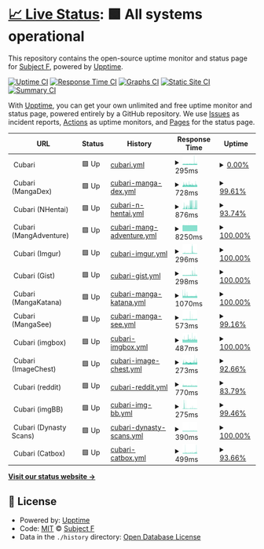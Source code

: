 # [📈 Live Status](https://status.cubari.moe): <!--live status--> **🟩 All systems operational**

This repository contains the open-source uptime monitor and status page for [Subject F](https://status.cubari.moe), powered by [Upptime](https://github.com/upptime/upptime).

[![Uptime CI](https://github.com/subject-f/cubari-status-page/workflows/Uptime%20CI/badge.svg)](https://github.com/subject-f/cubari-status-page/actions?query=workflow%3A%22Uptime+CI%22)
[![Response Time CI](https://github.com/subject-f/cubari-status-page/workflows/Response%20Time%20CI/badge.svg)](https://github.com/subject-f/cubari-status-page/actions?query=workflow%3A%22Response+Time+CI%22)
[![Graphs CI](https://github.com/subject-f/cubari-status-page/workflows/Graphs%20CI/badge.svg)](https://github.com/subject-f/cubari-status-page/actions?query=workflow%3A%22Graphs+CI%22)
[![Static Site CI](https://github.com/subject-f/cubari-status-page/workflows/Static%20Site%20CI/badge.svg)](https://github.com/subject-f/cubari-status-page/actions?query=workflow%3A%22Static+Site+CI%22)
[![Summary CI](https://github.com/subject-f/cubari-status-page/workflows/Summary%20CI/badge.svg)](https://github.com/subject-f/cubari-status-page/actions?query=workflow%3A%22Summary+CI%22)

With [Upptime](https://upptime.js.org), you can get your own unlimited and free uptime monitor and status page, powered entirely by a GitHub repository. We use [Issues](https://github.com/subject-f/cubari-status-page/issues) as incident reports, [Actions](https://github.com/subject-f/cubari-status-page/actions) as uptime monitors, and [Pages](https://status.cubari.moe) for the status page.

<!--start: status pages-->
<!-- This summary is generated by Upptime (https://github.com/upptime/upptime) -->
<!-- Do not edit this manually, your changes will be overwritten -->
<!-- prettier-ignore -->
| URL | Status | History | Response Time | Uptime |
| --- | ------ | ------- | ------------- | ------ |
| <img alt="" src="https://icons.duckduckgo.com/ip3/cubari.moe.ico" height="13"> Cubari | 🟩 Up | [cubari.yml](https://github.com/subject-f/cubari-status-page/commits/HEAD/history/cubari.yml) | <details><summary><img alt="Response time graph" src="./graphs/cubari/response-time-week.png" height="20"> 295ms</summary><br><a href="https://status.cubari.moe/history/cubari"><img alt="Response time 322" src="https://img.shields.io/endpoint?url=https%3A%2F%2Fraw.githubusercontent.com%2Fsubject-f%2Fcubari-status-page%2FHEAD%2Fapi%2Fcubari%2Fresponse-time.json"></a><br><a href="https://status.cubari.moe/history/cubari"><img alt="24-hour response time 289" src="https://img.shields.io/endpoint?url=https%3A%2F%2Fraw.githubusercontent.com%2Fsubject-f%2Fcubari-status-page%2FHEAD%2Fapi%2Fcubari%2Fresponse-time-day.json"></a><br><a href="https://status.cubari.moe/history/cubari"><img alt="7-day response time 295" src="https://img.shields.io/endpoint?url=https%3A%2F%2Fraw.githubusercontent.com%2Fsubject-f%2Fcubari-status-page%2FHEAD%2Fapi%2Fcubari%2Fresponse-time-week.json"></a><br><a href="https://status.cubari.moe/history/cubari"><img alt="30-day response time 314" src="https://img.shields.io/endpoint?url=https%3A%2F%2Fraw.githubusercontent.com%2Fsubject-f%2Fcubari-status-page%2FHEAD%2Fapi%2Fcubari%2Fresponse-time-month.json"></a><br><a href="https://status.cubari.moe/history/cubari"><img alt="1-year response time 322" src="https://img.shields.io/endpoint?url=https%3A%2F%2Fraw.githubusercontent.com%2Fsubject-f%2Fcubari-status-page%2FHEAD%2Fapi%2Fcubari%2Fresponse-time-year.json"></a></details> | <details><summary><a href="https://status.cubari.moe/history/cubari">0.00%</a></summary><a href="https://status.cubari.moe/history/cubari"><img alt="All-time uptime 79.25%" src="https://img.shields.io/endpoint?url=https%3A%2F%2Fraw.githubusercontent.com%2Fsubject-f%2Fcubari-status-page%2FHEAD%2Fapi%2Fcubari%2Fuptime.json"></a><br><a href="https://status.cubari.moe/history/cubari"><img alt="24-hour uptime 0.00%" src="https://img.shields.io/endpoint?url=https%3A%2F%2Fraw.githubusercontent.com%2Fsubject-f%2Fcubari-status-page%2FHEAD%2Fapi%2Fcubari%2Fuptime-day.json"></a><br><a href="https://status.cubari.moe/history/cubari"><img alt="7-day uptime 0.00%" src="https://img.shields.io/endpoint?url=https%3A%2F%2Fraw.githubusercontent.com%2Fsubject-f%2Fcubari-status-page%2FHEAD%2Fapi%2Fcubari%2Fuptime-week.json"></a><br><a href="https://status.cubari.moe/history/cubari"><img alt="30-day uptime 0.00%" src="https://img.shields.io/endpoint?url=https%3A%2F%2Fraw.githubusercontent.com%2Fsubject-f%2Fcubari-status-page%2FHEAD%2Fapi%2Fcubari%2Fuptime-month.json"></a><br><a href="https://status.cubari.moe/history/cubari"><img alt="1-year uptime 79.25%" src="https://img.shields.io/endpoint?url=https%3A%2F%2Fraw.githubusercontent.com%2Fsubject-f%2Fcubari-status-page%2FHEAD%2Fapi%2Fcubari%2Fuptime-year.json"></a></details>
| <img alt="" src="https://icons.duckduckgo.com/ip3/cubari.moe.ico" height="13"> Cubari (MangaDex) | 🟩 Up | [cubari-manga-dex.yml](https://github.com/subject-f/cubari-status-page/commits/HEAD/history/cubari-manga-dex.yml) | <details><summary><img alt="Response time graph" src="./graphs/cubari-manga-dex/response-time-week.png" height="20"> 728ms</summary><br><a href="https://status.cubari.moe/history/cubari-manga-dex"><img alt="Response time 819" src="https://img.shields.io/endpoint?url=https%3A%2F%2Fraw.githubusercontent.com%2Fsubject-f%2Fcubari-status-page%2FHEAD%2Fapi%2Fcubari-manga-dex%2Fresponse-time.json"></a><br><a href="https://status.cubari.moe/history/cubari-manga-dex"><img alt="24-hour response time 729" src="https://img.shields.io/endpoint?url=https%3A%2F%2Fraw.githubusercontent.com%2Fsubject-f%2Fcubari-status-page%2FHEAD%2Fapi%2Fcubari-manga-dex%2Fresponse-time-day.json"></a><br><a href="https://status.cubari.moe/history/cubari-manga-dex"><img alt="7-day response time 728" src="https://img.shields.io/endpoint?url=https%3A%2F%2Fraw.githubusercontent.com%2Fsubject-f%2Fcubari-status-page%2FHEAD%2Fapi%2Fcubari-manga-dex%2Fresponse-time-week.json"></a><br><a href="https://status.cubari.moe/history/cubari-manga-dex"><img alt="30-day response time 758" src="https://img.shields.io/endpoint?url=https%3A%2F%2Fraw.githubusercontent.com%2Fsubject-f%2Fcubari-status-page%2FHEAD%2Fapi%2Fcubari-manga-dex%2Fresponse-time-month.json"></a><br><a href="https://status.cubari.moe/history/cubari-manga-dex"><img alt="1-year response time 819" src="https://img.shields.io/endpoint?url=https%3A%2F%2Fraw.githubusercontent.com%2Fsubject-f%2Fcubari-status-page%2FHEAD%2Fapi%2Fcubari-manga-dex%2Fresponse-time-year.json"></a></details> | <details><summary><a href="https://status.cubari.moe/history/cubari-manga-dex">99.61%</a></summary><a href="https://status.cubari.moe/history/cubari-manga-dex"><img alt="All-time uptime 97.82%" src="https://img.shields.io/endpoint?url=https%3A%2F%2Fraw.githubusercontent.com%2Fsubject-f%2Fcubari-status-page%2FHEAD%2Fapi%2Fcubari-manga-dex%2Fuptime.json"></a><br><a href="https://status.cubari.moe/history/cubari-manga-dex"><img alt="24-hour uptime 100.00%" src="https://img.shields.io/endpoint?url=https%3A%2F%2Fraw.githubusercontent.com%2Fsubject-f%2Fcubari-status-page%2FHEAD%2Fapi%2Fcubari-manga-dex%2Fuptime-day.json"></a><br><a href="https://status.cubari.moe/history/cubari-manga-dex"><img alt="7-day uptime 99.61%" src="https://img.shields.io/endpoint?url=https%3A%2F%2Fraw.githubusercontent.com%2Fsubject-f%2Fcubari-status-page%2FHEAD%2Fapi%2Fcubari-manga-dex%2Fuptime-week.json"></a><br><a href="https://status.cubari.moe/history/cubari-manga-dex"><img alt="30-day uptime 99.02%" src="https://img.shields.io/endpoint?url=https%3A%2F%2Fraw.githubusercontent.com%2Fsubject-f%2Fcubari-status-page%2FHEAD%2Fapi%2Fcubari-manga-dex%2Fuptime-month.json"></a><br><a href="https://status.cubari.moe/history/cubari-manga-dex"><img alt="1-year uptime 97.82%" src="https://img.shields.io/endpoint?url=https%3A%2F%2Fraw.githubusercontent.com%2Fsubject-f%2Fcubari-status-page%2FHEAD%2Fapi%2Fcubari-manga-dex%2Fuptime-year.json"></a></details>
| <img alt="" src="https://icons.duckduckgo.com/ip3/cubari.moe.ico" height="13"> Cubari (NHentai) | 🟩 Up | [cubari-n-hentai.yml](https://github.com/subject-f/cubari-status-page/commits/HEAD/history/cubari-n-hentai.yml) | <details><summary><img alt="Response time graph" src="./graphs/cubari-n-hentai/response-time-week.png" height="20"> 876ms</summary><br><a href="https://status.cubari.moe/history/cubari-n-hentai"><img alt="Response time 1753" src="https://img.shields.io/endpoint?url=https%3A%2F%2Fraw.githubusercontent.com%2Fsubject-f%2Fcubari-status-page%2FHEAD%2Fapi%2Fcubari-n-hentai%2Fresponse-time.json"></a><br><a href="https://status.cubari.moe/history/cubari-n-hentai"><img alt="24-hour response time 1645" src="https://img.shields.io/endpoint?url=https%3A%2F%2Fraw.githubusercontent.com%2Fsubject-f%2Fcubari-status-page%2FHEAD%2Fapi%2Fcubari-n-hentai%2Fresponse-time-day.json"></a><br><a href="https://status.cubari.moe/history/cubari-n-hentai"><img alt="7-day response time 876" src="https://img.shields.io/endpoint?url=https%3A%2F%2Fraw.githubusercontent.com%2Fsubject-f%2Fcubari-status-page%2FHEAD%2Fapi%2Fcubari-n-hentai%2Fresponse-time-week.json"></a><br><a href="https://status.cubari.moe/history/cubari-n-hentai"><img alt="30-day response time 1399" src="https://img.shields.io/endpoint?url=https%3A%2F%2Fraw.githubusercontent.com%2Fsubject-f%2Fcubari-status-page%2FHEAD%2Fapi%2Fcubari-n-hentai%2Fresponse-time-month.json"></a><br><a href="https://status.cubari.moe/history/cubari-n-hentai"><img alt="1-year response time 1753" src="https://img.shields.io/endpoint?url=https%3A%2F%2Fraw.githubusercontent.com%2Fsubject-f%2Fcubari-status-page%2FHEAD%2Fapi%2Fcubari-n-hentai%2Fresponse-time-year.json"></a></details> | <details><summary><a href="https://status.cubari.moe/history/cubari-n-hentai">93.74%</a></summary><a href="https://status.cubari.moe/history/cubari-n-hentai"><img alt="All-time uptime 91.89%" src="https://img.shields.io/endpoint?url=https%3A%2F%2Fraw.githubusercontent.com%2Fsubject-f%2Fcubari-status-page%2FHEAD%2Fapi%2Fcubari-n-hentai%2Fuptime.json"></a><br><a href="https://status.cubari.moe/history/cubari-n-hentai"><img alt="24-hour uptime 94.80%" src="https://img.shields.io/endpoint?url=https%3A%2F%2Fraw.githubusercontent.com%2Fsubject-f%2Fcubari-status-page%2FHEAD%2Fapi%2Fcubari-n-hentai%2Fuptime-day.json"></a><br><a href="https://status.cubari.moe/history/cubari-n-hentai"><img alt="7-day uptime 93.74%" src="https://img.shields.io/endpoint?url=https%3A%2F%2Fraw.githubusercontent.com%2Fsubject-f%2Fcubari-status-page%2FHEAD%2Fapi%2Fcubari-n-hentai%2Fuptime-week.json"></a><br><a href="https://status.cubari.moe/history/cubari-n-hentai"><img alt="30-day uptime 84.42%" src="https://img.shields.io/endpoint?url=https%3A%2F%2Fraw.githubusercontent.com%2Fsubject-f%2Fcubari-status-page%2FHEAD%2Fapi%2Fcubari-n-hentai%2Fuptime-month.json"></a><br><a href="https://status.cubari.moe/history/cubari-n-hentai"><img alt="1-year uptime 91.89%" src="https://img.shields.io/endpoint?url=https%3A%2F%2Fraw.githubusercontent.com%2Fsubject-f%2Fcubari-status-page%2FHEAD%2Fapi%2Fcubari-n-hentai%2Fuptime-year.json"></a></details>
| <img alt="" src="https://icons.duckduckgo.com/ip3/cubari.moe.ico" height="13"> Cubari (MangAdventure) | 🟩 Up | [cubari-mang-adventure.yml](https://github.com/subject-f/cubari-status-page/commits/HEAD/history/cubari-mang-adventure.yml) | <details><summary><img alt="Response time graph" src="./graphs/cubari-mang-adventure/response-time-week.png" height="20"> 8250ms</summary><br><a href="https://status.cubari.moe/history/cubari-mang-adventure"><img alt="Response time 5990" src="https://img.shields.io/endpoint?url=https%3A%2F%2Fraw.githubusercontent.com%2Fsubject-f%2Fcubari-status-page%2FHEAD%2Fapi%2Fcubari-mang-adventure%2Fresponse-time.json"></a><br><a href="https://status.cubari.moe/history/cubari-mang-adventure"><img alt="24-hour response time 8222" src="https://img.shields.io/endpoint?url=https%3A%2F%2Fraw.githubusercontent.com%2Fsubject-f%2Fcubari-status-page%2FHEAD%2Fapi%2Fcubari-mang-adventure%2Fresponse-time-day.json"></a><br><a href="https://status.cubari.moe/history/cubari-mang-adventure"><img alt="7-day response time 8250" src="https://img.shields.io/endpoint?url=https%3A%2F%2Fraw.githubusercontent.com%2Fsubject-f%2Fcubari-status-page%2FHEAD%2Fapi%2Fcubari-mang-adventure%2Fresponse-time-week.json"></a><br><a href="https://status.cubari.moe/history/cubari-mang-adventure"><img alt="30-day response time 8266" src="https://img.shields.io/endpoint?url=https%3A%2F%2Fraw.githubusercontent.com%2Fsubject-f%2Fcubari-status-page%2FHEAD%2Fapi%2Fcubari-mang-adventure%2Fresponse-time-month.json"></a><br><a href="https://status.cubari.moe/history/cubari-mang-adventure"><img alt="1-year response time 5990" src="https://img.shields.io/endpoint?url=https%3A%2F%2Fraw.githubusercontent.com%2Fsubject-f%2Fcubari-status-page%2FHEAD%2Fapi%2Fcubari-mang-adventure%2Fresponse-time-year.json"></a></details> | <details><summary><a href="https://status.cubari.moe/history/cubari-mang-adventure">100.00%</a></summary><a href="https://status.cubari.moe/history/cubari-mang-adventure"><img alt="All-time uptime 90.60%" src="https://img.shields.io/endpoint?url=https%3A%2F%2Fraw.githubusercontent.com%2Fsubject-f%2Fcubari-status-page%2FHEAD%2Fapi%2Fcubari-mang-adventure%2Fuptime.json"></a><br><a href="https://status.cubari.moe/history/cubari-mang-adventure"><img alt="24-hour uptime 100.00%" src="https://img.shields.io/endpoint?url=https%3A%2F%2Fraw.githubusercontent.com%2Fsubject-f%2Fcubari-status-page%2FHEAD%2Fapi%2Fcubari-mang-adventure%2Fuptime-day.json"></a><br><a href="https://status.cubari.moe/history/cubari-mang-adventure"><img alt="7-day uptime 100.00%" src="https://img.shields.io/endpoint?url=https%3A%2F%2Fraw.githubusercontent.com%2Fsubject-f%2Fcubari-status-page%2FHEAD%2Fapi%2Fcubari-mang-adventure%2Fuptime-week.json"></a><br><a href="https://status.cubari.moe/history/cubari-mang-adventure"><img alt="30-day uptime 98.90%" src="https://img.shields.io/endpoint?url=https%3A%2F%2Fraw.githubusercontent.com%2Fsubject-f%2Fcubari-status-page%2FHEAD%2Fapi%2Fcubari-mang-adventure%2Fuptime-month.json"></a><br><a href="https://status.cubari.moe/history/cubari-mang-adventure"><img alt="1-year uptime 90.60%" src="https://img.shields.io/endpoint?url=https%3A%2F%2Fraw.githubusercontent.com%2Fsubject-f%2Fcubari-status-page%2FHEAD%2Fapi%2Fcubari-mang-adventure%2Fuptime-year.json"></a></details>
| <img alt="" src="https://icons.duckduckgo.com/ip3/cubari.moe.ico" height="13"> Cubari (Imgur) | 🟩 Up | [cubari-imgur.yml](https://github.com/subject-f/cubari-status-page/commits/HEAD/history/cubari-imgur.yml) | <details><summary><img alt="Response time graph" src="./graphs/cubari-imgur/response-time-week.png" height="20"> 296ms</summary><br><a href="https://status.cubari.moe/history/cubari-imgur"><img alt="Response time 373" src="https://img.shields.io/endpoint?url=https%3A%2F%2Fraw.githubusercontent.com%2Fsubject-f%2Fcubari-status-page%2FHEAD%2Fapi%2Fcubari-imgur%2Fresponse-time.json"></a><br><a href="https://status.cubari.moe/history/cubari-imgur"><img alt="24-hour response time 234" src="https://img.shields.io/endpoint?url=https%3A%2F%2Fraw.githubusercontent.com%2Fsubject-f%2Fcubari-status-page%2FHEAD%2Fapi%2Fcubari-imgur%2Fresponse-time-day.json"></a><br><a href="https://status.cubari.moe/history/cubari-imgur"><img alt="7-day response time 296" src="https://img.shields.io/endpoint?url=https%3A%2F%2Fraw.githubusercontent.com%2Fsubject-f%2Fcubari-status-page%2FHEAD%2Fapi%2Fcubari-imgur%2Fresponse-time-week.json"></a><br><a href="https://status.cubari.moe/history/cubari-imgur"><img alt="30-day response time 346" src="https://img.shields.io/endpoint?url=https%3A%2F%2Fraw.githubusercontent.com%2Fsubject-f%2Fcubari-status-page%2FHEAD%2Fapi%2Fcubari-imgur%2Fresponse-time-month.json"></a><br><a href="https://status.cubari.moe/history/cubari-imgur"><img alt="1-year response time 373" src="https://img.shields.io/endpoint?url=https%3A%2F%2Fraw.githubusercontent.com%2Fsubject-f%2Fcubari-status-page%2FHEAD%2Fapi%2Fcubari-imgur%2Fresponse-time-year.json"></a></details> | <details><summary><a href="https://status.cubari.moe/history/cubari-imgur">100.00%</a></summary><a href="https://status.cubari.moe/history/cubari-imgur"><img alt="All-time uptime 99.08%" src="https://img.shields.io/endpoint?url=https%3A%2F%2Fraw.githubusercontent.com%2Fsubject-f%2Fcubari-status-page%2FHEAD%2Fapi%2Fcubari-imgur%2Fuptime.json"></a><br><a href="https://status.cubari.moe/history/cubari-imgur"><img alt="24-hour uptime 100.00%" src="https://img.shields.io/endpoint?url=https%3A%2F%2Fraw.githubusercontent.com%2Fsubject-f%2Fcubari-status-page%2FHEAD%2Fapi%2Fcubari-imgur%2Fuptime-day.json"></a><br><a href="https://status.cubari.moe/history/cubari-imgur"><img alt="7-day uptime 100.00%" src="https://img.shields.io/endpoint?url=https%3A%2F%2Fraw.githubusercontent.com%2Fsubject-f%2Fcubari-status-page%2FHEAD%2Fapi%2Fcubari-imgur%2Fuptime-week.json"></a><br><a href="https://status.cubari.moe/history/cubari-imgur"><img alt="30-day uptime 97.76%" src="https://img.shields.io/endpoint?url=https%3A%2F%2Fraw.githubusercontent.com%2Fsubject-f%2Fcubari-status-page%2FHEAD%2Fapi%2Fcubari-imgur%2Fuptime-month.json"></a><br><a href="https://status.cubari.moe/history/cubari-imgur"><img alt="1-year uptime 99.08%" src="https://img.shields.io/endpoint?url=https%3A%2F%2Fraw.githubusercontent.com%2Fsubject-f%2Fcubari-status-page%2FHEAD%2Fapi%2Fcubari-imgur%2Fuptime-year.json"></a></details>
| <img alt="" src="https://icons.duckduckgo.com/ip3/cubari.moe.ico" height="13"> Cubari (Gist) | 🟩 Up | [cubari-gist.yml](https://github.com/subject-f/cubari-status-page/commits/HEAD/history/cubari-gist.yml) | <details><summary><img alt="Response time graph" src="./graphs/cubari-gist/response-time-week.png" height="20"> 298ms</summary><br><a href="https://status.cubari.moe/history/cubari-gist"><img alt="Response time 351" src="https://img.shields.io/endpoint?url=https%3A%2F%2Fraw.githubusercontent.com%2Fsubject-f%2Fcubari-status-page%2FHEAD%2Fapi%2Fcubari-gist%2Fresponse-time.json"></a><br><a href="https://status.cubari.moe/history/cubari-gist"><img alt="24-hour response time 272" src="https://img.shields.io/endpoint?url=https%3A%2F%2Fraw.githubusercontent.com%2Fsubject-f%2Fcubari-status-page%2FHEAD%2Fapi%2Fcubari-gist%2Fresponse-time-day.json"></a><br><a href="https://status.cubari.moe/history/cubari-gist"><img alt="7-day response time 298" src="https://img.shields.io/endpoint?url=https%3A%2F%2Fraw.githubusercontent.com%2Fsubject-f%2Fcubari-status-page%2FHEAD%2Fapi%2Fcubari-gist%2Fresponse-time-week.json"></a><br><a href="https://status.cubari.moe/history/cubari-gist"><img alt="30-day response time 327" src="https://img.shields.io/endpoint?url=https%3A%2F%2Fraw.githubusercontent.com%2Fsubject-f%2Fcubari-status-page%2FHEAD%2Fapi%2Fcubari-gist%2Fresponse-time-month.json"></a><br><a href="https://status.cubari.moe/history/cubari-gist"><img alt="1-year response time 351" src="https://img.shields.io/endpoint?url=https%3A%2F%2Fraw.githubusercontent.com%2Fsubject-f%2Fcubari-status-page%2FHEAD%2Fapi%2Fcubari-gist%2Fresponse-time-year.json"></a></details> | <details><summary><a href="https://status.cubari.moe/history/cubari-gist">100.00%</a></summary><a href="https://status.cubari.moe/history/cubari-gist"><img alt="All-time uptime 94.58%" src="https://img.shields.io/endpoint?url=https%3A%2F%2Fraw.githubusercontent.com%2Fsubject-f%2Fcubari-status-page%2FHEAD%2Fapi%2Fcubari-gist%2Fuptime.json"></a><br><a href="https://status.cubari.moe/history/cubari-gist"><img alt="24-hour uptime 100.00%" src="https://img.shields.io/endpoint?url=https%3A%2F%2Fraw.githubusercontent.com%2Fsubject-f%2Fcubari-status-page%2FHEAD%2Fapi%2Fcubari-gist%2Fuptime-day.json"></a><br><a href="https://status.cubari.moe/history/cubari-gist"><img alt="7-day uptime 100.00%" src="https://img.shields.io/endpoint?url=https%3A%2F%2Fraw.githubusercontent.com%2Fsubject-f%2Fcubari-status-page%2FHEAD%2Fapi%2Fcubari-gist%2Fuptime-week.json"></a><br><a href="https://status.cubari.moe/history/cubari-gist"><img alt="30-day uptime 100.00%" src="https://img.shields.io/endpoint?url=https%3A%2F%2Fraw.githubusercontent.com%2Fsubject-f%2Fcubari-status-page%2FHEAD%2Fapi%2Fcubari-gist%2Fuptime-month.json"></a><br><a href="https://status.cubari.moe/history/cubari-gist"><img alt="1-year uptime 94.58%" src="https://img.shields.io/endpoint?url=https%3A%2F%2Fraw.githubusercontent.com%2Fsubject-f%2Fcubari-status-page%2FHEAD%2Fapi%2Fcubari-gist%2Fuptime-year.json"></a></details>
| <img alt="" src="https://icons.duckduckgo.com/ip3/cubari.moe.ico" height="13"> Cubari (MangaKatana) | 🟩 Up | [cubari-manga-katana.yml](https://github.com/subject-f/cubari-status-page/commits/HEAD/history/cubari-manga-katana.yml) | <details><summary><img alt="Response time graph" src="./graphs/cubari-manga-katana/response-time-week.png" height="20"> 1070ms</summary><br><a href="https://status.cubari.moe/history/cubari-manga-katana"><img alt="Response time 1143" src="https://img.shields.io/endpoint?url=https%3A%2F%2Fraw.githubusercontent.com%2Fsubject-f%2Fcubari-status-page%2FHEAD%2Fapi%2Fcubari-manga-katana%2Fresponse-time.json"></a><br><a href="https://status.cubari.moe/history/cubari-manga-katana"><img alt="24-hour response time 1052" src="https://img.shields.io/endpoint?url=https%3A%2F%2Fraw.githubusercontent.com%2Fsubject-f%2Fcubari-status-page%2FHEAD%2Fapi%2Fcubari-manga-katana%2Fresponse-time-day.json"></a><br><a href="https://status.cubari.moe/history/cubari-manga-katana"><img alt="7-day response time 1070" src="https://img.shields.io/endpoint?url=https%3A%2F%2Fraw.githubusercontent.com%2Fsubject-f%2Fcubari-status-page%2FHEAD%2Fapi%2Fcubari-manga-katana%2Fresponse-time-week.json"></a><br><a href="https://status.cubari.moe/history/cubari-manga-katana"><img alt="30-day response time 1242" src="https://img.shields.io/endpoint?url=https%3A%2F%2Fraw.githubusercontent.com%2Fsubject-f%2Fcubari-status-page%2FHEAD%2Fapi%2Fcubari-manga-katana%2Fresponse-time-month.json"></a><br><a href="https://status.cubari.moe/history/cubari-manga-katana"><img alt="1-year response time 1143" src="https://img.shields.io/endpoint?url=https%3A%2F%2Fraw.githubusercontent.com%2Fsubject-f%2Fcubari-status-page%2FHEAD%2Fapi%2Fcubari-manga-katana%2Fresponse-time-year.json"></a></details> | <details><summary><a href="https://status.cubari.moe/history/cubari-manga-katana">100.00%</a></summary><a href="https://status.cubari.moe/history/cubari-manga-katana"><img alt="All-time uptime 98.06%" src="https://img.shields.io/endpoint?url=https%3A%2F%2Fraw.githubusercontent.com%2Fsubject-f%2Fcubari-status-page%2FHEAD%2Fapi%2Fcubari-manga-katana%2Fuptime.json"></a><br><a href="https://status.cubari.moe/history/cubari-manga-katana"><img alt="24-hour uptime 100.00%" src="https://img.shields.io/endpoint?url=https%3A%2F%2Fraw.githubusercontent.com%2Fsubject-f%2Fcubari-status-page%2FHEAD%2Fapi%2Fcubari-manga-katana%2Fuptime-day.json"></a><br><a href="https://status.cubari.moe/history/cubari-manga-katana"><img alt="7-day uptime 100.00%" src="https://img.shields.io/endpoint?url=https%3A%2F%2Fraw.githubusercontent.com%2Fsubject-f%2Fcubari-status-page%2FHEAD%2Fapi%2Fcubari-manga-katana%2Fuptime-week.json"></a><br><a href="https://status.cubari.moe/history/cubari-manga-katana"><img alt="30-day uptime 99.68%" src="https://img.shields.io/endpoint?url=https%3A%2F%2Fraw.githubusercontent.com%2Fsubject-f%2Fcubari-status-page%2FHEAD%2Fapi%2Fcubari-manga-katana%2Fuptime-month.json"></a><br><a href="https://status.cubari.moe/history/cubari-manga-katana"><img alt="1-year uptime 98.06%" src="https://img.shields.io/endpoint?url=https%3A%2F%2Fraw.githubusercontent.com%2Fsubject-f%2Fcubari-status-page%2FHEAD%2Fapi%2Fcubari-manga-katana%2Fuptime-year.json"></a></details>
| <img alt="" src="https://icons.duckduckgo.com/ip3/cubari.moe.ico" height="13"> Cubari (MangaSee) | 🟩 Up | [cubari-manga-see.yml](https://github.com/subject-f/cubari-status-page/commits/HEAD/history/cubari-manga-see.yml) | <details><summary><img alt="Response time graph" src="./graphs/cubari-manga-see/response-time-week.png" height="20"> 573ms</summary><br><a href="https://status.cubari.moe/history/cubari-manga-see"><img alt="Response time 587" src="https://img.shields.io/endpoint?url=https%3A%2F%2Fraw.githubusercontent.com%2Fsubject-f%2Fcubari-status-page%2FHEAD%2Fapi%2Fcubari-manga-see%2Fresponse-time.json"></a><br><a href="https://status.cubari.moe/history/cubari-manga-see"><img alt="24-hour response time 594" src="https://img.shields.io/endpoint?url=https%3A%2F%2Fraw.githubusercontent.com%2Fsubject-f%2Fcubari-status-page%2FHEAD%2Fapi%2Fcubari-manga-see%2Fresponse-time-day.json"></a><br><a href="https://status.cubari.moe/history/cubari-manga-see"><img alt="7-day response time 573" src="https://img.shields.io/endpoint?url=https%3A%2F%2Fraw.githubusercontent.com%2Fsubject-f%2Fcubari-status-page%2FHEAD%2Fapi%2Fcubari-manga-see%2Fresponse-time-week.json"></a><br><a href="https://status.cubari.moe/history/cubari-manga-see"><img alt="30-day response time 565" src="https://img.shields.io/endpoint?url=https%3A%2F%2Fraw.githubusercontent.com%2Fsubject-f%2Fcubari-status-page%2FHEAD%2Fapi%2Fcubari-manga-see%2Fresponse-time-month.json"></a><br><a href="https://status.cubari.moe/history/cubari-manga-see"><img alt="1-year response time 587" src="https://img.shields.io/endpoint?url=https%3A%2F%2Fraw.githubusercontent.com%2Fsubject-f%2Fcubari-status-page%2FHEAD%2Fapi%2Fcubari-manga-see%2Fresponse-time-year.json"></a></details> | <details><summary><a href="https://status.cubari.moe/history/cubari-manga-see">99.16%</a></summary><a href="https://status.cubari.moe/history/cubari-manga-see"><img alt="All-time uptime 98.21%" src="https://img.shields.io/endpoint?url=https%3A%2F%2Fraw.githubusercontent.com%2Fsubject-f%2Fcubari-status-page%2FHEAD%2Fapi%2Fcubari-manga-see%2Fuptime.json"></a><br><a href="https://status.cubari.moe/history/cubari-manga-see"><img alt="24-hour uptime 100.00%" src="https://img.shields.io/endpoint?url=https%3A%2F%2Fraw.githubusercontent.com%2Fsubject-f%2Fcubari-status-page%2FHEAD%2Fapi%2Fcubari-manga-see%2Fuptime-day.json"></a><br><a href="https://status.cubari.moe/history/cubari-manga-see"><img alt="7-day uptime 99.16%" src="https://img.shields.io/endpoint?url=https%3A%2F%2Fraw.githubusercontent.com%2Fsubject-f%2Fcubari-status-page%2FHEAD%2Fapi%2Fcubari-manga-see%2Fuptime-week.json"></a><br><a href="https://status.cubari.moe/history/cubari-manga-see"><img alt="30-day uptime 99.81%" src="https://img.shields.io/endpoint?url=https%3A%2F%2Fraw.githubusercontent.com%2Fsubject-f%2Fcubari-status-page%2FHEAD%2Fapi%2Fcubari-manga-see%2Fuptime-month.json"></a><br><a href="https://status.cubari.moe/history/cubari-manga-see"><img alt="1-year uptime 98.21%" src="https://img.shields.io/endpoint?url=https%3A%2F%2Fraw.githubusercontent.com%2Fsubject-f%2Fcubari-status-page%2FHEAD%2Fapi%2Fcubari-manga-see%2Fuptime-year.json"></a></details>
| <img alt="" src="https://icons.duckduckgo.com/ip3/cubari.moe.ico" height="13"> Cubari (imgbox) | 🟩 Up | [cubari-imgbox.yml](https://github.com/subject-f/cubari-status-page/commits/HEAD/history/cubari-imgbox.yml) | <details><summary><img alt="Response time graph" src="./graphs/cubari-imgbox/response-time-week.png" height="20"> 487ms</summary><br><a href="https://status.cubari.moe/history/cubari-imgbox"><img alt="Response time 787" src="https://img.shields.io/endpoint?url=https%3A%2F%2Fraw.githubusercontent.com%2Fsubject-f%2Fcubari-status-page%2FHEAD%2Fapi%2Fcubari-imgbox%2Fresponse-time.json"></a><br><a href="https://status.cubari.moe/history/cubari-imgbox"><img alt="24-hour response time 473" src="https://img.shields.io/endpoint?url=https%3A%2F%2Fraw.githubusercontent.com%2Fsubject-f%2Fcubari-status-page%2FHEAD%2Fapi%2Fcubari-imgbox%2Fresponse-time-day.json"></a><br><a href="https://status.cubari.moe/history/cubari-imgbox"><img alt="7-day response time 487" src="https://img.shields.io/endpoint?url=https%3A%2F%2Fraw.githubusercontent.com%2Fsubject-f%2Fcubari-status-page%2FHEAD%2Fapi%2Fcubari-imgbox%2Fresponse-time-week.json"></a><br><a href="https://status.cubari.moe/history/cubari-imgbox"><img alt="30-day response time 824" src="https://img.shields.io/endpoint?url=https%3A%2F%2Fraw.githubusercontent.com%2Fsubject-f%2Fcubari-status-page%2FHEAD%2Fapi%2Fcubari-imgbox%2Fresponse-time-month.json"></a><br><a href="https://status.cubari.moe/history/cubari-imgbox"><img alt="1-year response time 787" src="https://img.shields.io/endpoint?url=https%3A%2F%2Fraw.githubusercontent.com%2Fsubject-f%2Fcubari-status-page%2FHEAD%2Fapi%2Fcubari-imgbox%2Fresponse-time-year.json"></a></details> | <details><summary><a href="https://status.cubari.moe/history/cubari-imgbox">100.00%</a></summary><a href="https://status.cubari.moe/history/cubari-imgbox"><img alt="All-time uptime 98.84%" src="https://img.shields.io/endpoint?url=https%3A%2F%2Fraw.githubusercontent.com%2Fsubject-f%2Fcubari-status-page%2FHEAD%2Fapi%2Fcubari-imgbox%2Fuptime.json"></a><br><a href="https://status.cubari.moe/history/cubari-imgbox"><img alt="24-hour uptime 100.00%" src="https://img.shields.io/endpoint?url=https%3A%2F%2Fraw.githubusercontent.com%2Fsubject-f%2Fcubari-status-page%2FHEAD%2Fapi%2Fcubari-imgbox%2Fuptime-day.json"></a><br><a href="https://status.cubari.moe/history/cubari-imgbox"><img alt="7-day uptime 100.00%" src="https://img.shields.io/endpoint?url=https%3A%2F%2Fraw.githubusercontent.com%2Fsubject-f%2Fcubari-status-page%2FHEAD%2Fapi%2Fcubari-imgbox%2Fuptime-week.json"></a><br><a href="https://status.cubari.moe/history/cubari-imgbox"><img alt="30-day uptime 98.51%" src="https://img.shields.io/endpoint?url=https%3A%2F%2Fraw.githubusercontent.com%2Fsubject-f%2Fcubari-status-page%2FHEAD%2Fapi%2Fcubari-imgbox%2Fuptime-month.json"></a><br><a href="https://status.cubari.moe/history/cubari-imgbox"><img alt="1-year uptime 98.84%" src="https://img.shields.io/endpoint?url=https%3A%2F%2Fraw.githubusercontent.com%2Fsubject-f%2Fcubari-status-page%2FHEAD%2Fapi%2Fcubari-imgbox%2Fuptime-year.json"></a></details>
| <img alt="" src="https://icons.duckduckgo.com/ip3/cubari.moe.ico" height="13"> Cubari (ImageChest) | 🟩 Up | [cubari-image-chest.yml](https://github.com/subject-f/cubari-status-page/commits/HEAD/history/cubari-image-chest.yml) | <details><summary><img alt="Response time graph" src="./graphs/cubari-image-chest/response-time-week.png" height="20"> 273ms</summary><br><a href="https://status.cubari.moe/history/cubari-image-chest"><img alt="Response time 362" src="https://img.shields.io/endpoint?url=https%3A%2F%2Fraw.githubusercontent.com%2Fsubject-f%2Fcubari-status-page%2FHEAD%2Fapi%2Fcubari-image-chest%2Fresponse-time.json"></a><br><a href="https://status.cubari.moe/history/cubari-image-chest"><img alt="24-hour response time 300" src="https://img.shields.io/endpoint?url=https%3A%2F%2Fraw.githubusercontent.com%2Fsubject-f%2Fcubari-status-page%2FHEAD%2Fapi%2Fcubari-image-chest%2Fresponse-time-day.json"></a><br><a href="https://status.cubari.moe/history/cubari-image-chest"><img alt="7-day response time 273" src="https://img.shields.io/endpoint?url=https%3A%2F%2Fraw.githubusercontent.com%2Fsubject-f%2Fcubari-status-page%2FHEAD%2Fapi%2Fcubari-image-chest%2Fresponse-time-week.json"></a><br><a href="https://status.cubari.moe/history/cubari-image-chest"><img alt="30-day response time 324" src="https://img.shields.io/endpoint?url=https%3A%2F%2Fraw.githubusercontent.com%2Fsubject-f%2Fcubari-status-page%2FHEAD%2Fapi%2Fcubari-image-chest%2Fresponse-time-month.json"></a><br><a href="https://status.cubari.moe/history/cubari-image-chest"><img alt="1-year response time 362" src="https://img.shields.io/endpoint?url=https%3A%2F%2Fraw.githubusercontent.com%2Fsubject-f%2Fcubari-status-page%2FHEAD%2Fapi%2Fcubari-image-chest%2Fresponse-time-year.json"></a></details> | <details><summary><a href="https://status.cubari.moe/history/cubari-image-chest">92.66%</a></summary><a href="https://status.cubari.moe/history/cubari-image-chest"><img alt="All-time uptime 91.66%" src="https://img.shields.io/endpoint?url=https%3A%2F%2Fraw.githubusercontent.com%2Fsubject-f%2Fcubari-status-page%2FHEAD%2Fapi%2Fcubari-image-chest%2Fuptime.json"></a><br><a href="https://status.cubari.moe/history/cubari-image-chest"><img alt="24-hour uptime 95.02%" src="https://img.shields.io/endpoint?url=https%3A%2F%2Fraw.githubusercontent.com%2Fsubject-f%2Fcubari-status-page%2FHEAD%2Fapi%2Fcubari-image-chest%2Fuptime-day.json"></a><br><a href="https://status.cubari.moe/history/cubari-image-chest"><img alt="7-day uptime 92.66%" src="https://img.shields.io/endpoint?url=https%3A%2F%2Fraw.githubusercontent.com%2Fsubject-f%2Fcubari-status-page%2FHEAD%2Fapi%2Fcubari-image-chest%2Fuptime-week.json"></a><br><a href="https://status.cubari.moe/history/cubari-image-chest"><img alt="30-day uptime 98.31%" src="https://img.shields.io/endpoint?url=https%3A%2F%2Fraw.githubusercontent.com%2Fsubject-f%2Fcubari-status-page%2FHEAD%2Fapi%2Fcubari-image-chest%2Fuptime-month.json"></a><br><a href="https://status.cubari.moe/history/cubari-image-chest"><img alt="1-year uptime 91.66%" src="https://img.shields.io/endpoint?url=https%3A%2F%2Fraw.githubusercontent.com%2Fsubject-f%2Fcubari-status-page%2FHEAD%2Fapi%2Fcubari-image-chest%2Fuptime-year.json"></a></details>
| <img alt="" src="https://icons.duckduckgo.com/ip3/cubari.moe.ico" height="13"> Cubari (reddit) | 🟩 Up | [cubari-reddit.yml](https://github.com/subject-f/cubari-status-page/commits/HEAD/history/cubari-reddit.yml) | <details><summary><img alt="Response time graph" src="./graphs/cubari-reddit/response-time-week.png" height="20"> 770ms</summary><br><a href="https://status.cubari.moe/history/cubari-reddit"><img alt="Response time 411" src="https://img.shields.io/endpoint?url=https%3A%2F%2Fraw.githubusercontent.com%2Fsubject-f%2Fcubari-status-page%2FHEAD%2Fapi%2Fcubari-reddit%2Fresponse-time.json"></a><br><a href="https://status.cubari.moe/history/cubari-reddit"><img alt="24-hour response time 733" src="https://img.shields.io/endpoint?url=https%3A%2F%2Fraw.githubusercontent.com%2Fsubject-f%2Fcubari-status-page%2FHEAD%2Fapi%2Fcubari-reddit%2Fresponse-time-day.json"></a><br><a href="https://status.cubari.moe/history/cubari-reddit"><img alt="7-day response time 770" src="https://img.shields.io/endpoint?url=https%3A%2F%2Fraw.githubusercontent.com%2Fsubject-f%2Fcubari-status-page%2FHEAD%2Fapi%2Fcubari-reddit%2Fresponse-time-week.json"></a><br><a href="https://status.cubari.moe/history/cubari-reddit"><img alt="30-day response time 802" src="https://img.shields.io/endpoint?url=https%3A%2F%2Fraw.githubusercontent.com%2Fsubject-f%2Fcubari-status-page%2FHEAD%2Fapi%2Fcubari-reddit%2Fresponse-time-month.json"></a><br><a href="https://status.cubari.moe/history/cubari-reddit"><img alt="1-year response time 411" src="https://img.shields.io/endpoint?url=https%3A%2F%2Fraw.githubusercontent.com%2Fsubject-f%2Fcubari-status-page%2FHEAD%2Fapi%2Fcubari-reddit%2Fresponse-time-year.json"></a></details> | <details><summary><a href="https://status.cubari.moe/history/cubari-reddit">83.79%</a></summary><a href="https://status.cubari.moe/history/cubari-reddit"><img alt="All-time uptime 90.51%" src="https://img.shields.io/endpoint?url=https%3A%2F%2Fraw.githubusercontent.com%2Fsubject-f%2Fcubari-status-page%2FHEAD%2Fapi%2Fcubari-reddit%2Fuptime.json"></a><br><a href="https://status.cubari.moe/history/cubari-reddit"><img alt="24-hour uptime 100.00%" src="https://img.shields.io/endpoint?url=https%3A%2F%2Fraw.githubusercontent.com%2Fsubject-f%2Fcubari-status-page%2FHEAD%2Fapi%2Fcubari-reddit%2Fuptime-day.json"></a><br><a href="https://status.cubari.moe/history/cubari-reddit"><img alt="7-day uptime 83.79%" src="https://img.shields.io/endpoint?url=https%3A%2F%2Fraw.githubusercontent.com%2Fsubject-f%2Fcubari-status-page%2FHEAD%2Fapi%2Fcubari-reddit%2Fuptime-week.json"></a><br><a href="https://status.cubari.moe/history/cubari-reddit"><img alt="30-day uptime 92.58%" src="https://img.shields.io/endpoint?url=https%3A%2F%2Fraw.githubusercontent.com%2Fsubject-f%2Fcubari-status-page%2FHEAD%2Fapi%2Fcubari-reddit%2Fuptime-month.json"></a><br><a href="https://status.cubari.moe/history/cubari-reddit"><img alt="1-year uptime 90.51%" src="https://img.shields.io/endpoint?url=https%3A%2F%2Fraw.githubusercontent.com%2Fsubject-f%2Fcubari-status-page%2FHEAD%2Fapi%2Fcubari-reddit%2Fuptime-year.json"></a></details>
| <img alt="" src="https://icons.duckduckgo.com/ip3/cubari.moe.ico" height="13"> Cubari (imgBB) | 🟩 Up | [cubari-img-bb.yml](https://github.com/subject-f/cubari-status-page/commits/HEAD/history/cubari-img-bb.yml) | <details><summary><img alt="Response time graph" src="./graphs/cubari-img-bb/response-time-week.png" height="20"> 275ms</summary><br><a href="https://status.cubari.moe/history/cubari-img-bb"><img alt="Response time 347" src="https://img.shields.io/endpoint?url=https%3A%2F%2Fraw.githubusercontent.com%2Fsubject-f%2Fcubari-status-page%2FHEAD%2Fapi%2Fcubari-img-bb%2Fresponse-time.json"></a><br><a href="https://status.cubari.moe/history/cubari-img-bb"><img alt="24-hour response time 146" src="https://img.shields.io/endpoint?url=https%3A%2F%2Fraw.githubusercontent.com%2Fsubject-f%2Fcubari-status-page%2FHEAD%2Fapi%2Fcubari-img-bb%2Fresponse-time-day.json"></a><br><a href="https://status.cubari.moe/history/cubari-img-bb"><img alt="7-day response time 275" src="https://img.shields.io/endpoint?url=https%3A%2F%2Fraw.githubusercontent.com%2Fsubject-f%2Fcubari-status-page%2FHEAD%2Fapi%2Fcubari-img-bb%2Fresponse-time-week.json"></a><br><a href="https://status.cubari.moe/history/cubari-img-bb"><img alt="30-day response time 254" src="https://img.shields.io/endpoint?url=https%3A%2F%2Fraw.githubusercontent.com%2Fsubject-f%2Fcubari-status-page%2FHEAD%2Fapi%2Fcubari-img-bb%2Fresponse-time-month.json"></a><br><a href="https://status.cubari.moe/history/cubari-img-bb"><img alt="1-year response time 347" src="https://img.shields.io/endpoint?url=https%3A%2F%2Fraw.githubusercontent.com%2Fsubject-f%2Fcubari-status-page%2FHEAD%2Fapi%2Fcubari-img-bb%2Fresponse-time-year.json"></a></details> | <details><summary><a href="https://status.cubari.moe/history/cubari-img-bb">99.46%</a></summary><a href="https://status.cubari.moe/history/cubari-img-bb"><img alt="All-time uptime 77.56%" src="https://img.shields.io/endpoint?url=https%3A%2F%2Fraw.githubusercontent.com%2Fsubject-f%2Fcubari-status-page%2FHEAD%2Fapi%2Fcubari-img-bb%2Fuptime.json"></a><br><a href="https://status.cubari.moe/history/cubari-img-bb"><img alt="24-hour uptime 100.00%" src="https://img.shields.io/endpoint?url=https%3A%2F%2Fraw.githubusercontent.com%2Fsubject-f%2Fcubari-status-page%2FHEAD%2Fapi%2Fcubari-img-bb%2Fuptime-day.json"></a><br><a href="https://status.cubari.moe/history/cubari-img-bb"><img alt="7-day uptime 99.46%" src="https://img.shields.io/endpoint?url=https%3A%2F%2Fraw.githubusercontent.com%2Fsubject-f%2Fcubari-status-page%2FHEAD%2Fapi%2Fcubari-img-bb%2Fuptime-week.json"></a><br><a href="https://status.cubari.moe/history/cubari-img-bb"><img alt="30-day uptime 99.40%" src="https://img.shields.io/endpoint?url=https%3A%2F%2Fraw.githubusercontent.com%2Fsubject-f%2Fcubari-status-page%2FHEAD%2Fapi%2Fcubari-img-bb%2Fuptime-month.json"></a><br><a href="https://status.cubari.moe/history/cubari-img-bb"><img alt="1-year uptime 77.56%" src="https://img.shields.io/endpoint?url=https%3A%2F%2Fraw.githubusercontent.com%2Fsubject-f%2Fcubari-status-page%2FHEAD%2Fapi%2Fcubari-img-bb%2Fuptime-year.json"></a></details>
| <img alt="" src="https://icons.duckduckgo.com/ip3/cubari.moe.ico" height="13"> Cubari (Dynasty Scans) | 🟩 Up | [cubari-dynasty-scans.yml](https://github.com/subject-f/cubari-status-page/commits/HEAD/history/cubari-dynasty-scans.yml) | <details><summary><img alt="Response time graph" src="./graphs/cubari-dynasty-scans/response-time-week.png" height="20"> 390ms</summary><br><a href="https://status.cubari.moe/history/cubari-dynasty-scans"><img alt="Response time 1429" src="https://img.shields.io/endpoint?url=https%3A%2F%2Fraw.githubusercontent.com%2Fsubject-f%2Fcubari-status-page%2FHEAD%2Fapi%2Fcubari-dynasty-scans%2Fresponse-time.json"></a><br><a href="https://status.cubari.moe/history/cubari-dynasty-scans"><img alt="24-hour response time 358" src="https://img.shields.io/endpoint?url=https%3A%2F%2Fraw.githubusercontent.com%2Fsubject-f%2Fcubari-status-page%2FHEAD%2Fapi%2Fcubari-dynasty-scans%2Fresponse-time-day.json"></a><br><a href="https://status.cubari.moe/history/cubari-dynasty-scans"><img alt="7-day response time 390" src="https://img.shields.io/endpoint?url=https%3A%2F%2Fraw.githubusercontent.com%2Fsubject-f%2Fcubari-status-page%2FHEAD%2Fapi%2Fcubari-dynasty-scans%2Fresponse-time-week.json"></a><br><a href="https://status.cubari.moe/history/cubari-dynasty-scans"><img alt="30-day response time 400" src="https://img.shields.io/endpoint?url=https%3A%2F%2Fraw.githubusercontent.com%2Fsubject-f%2Fcubari-status-page%2FHEAD%2Fapi%2Fcubari-dynasty-scans%2Fresponse-time-month.json"></a><br><a href="https://status.cubari.moe/history/cubari-dynasty-scans"><img alt="1-year response time 1429" src="https://img.shields.io/endpoint?url=https%3A%2F%2Fraw.githubusercontent.com%2Fsubject-f%2Fcubari-status-page%2FHEAD%2Fapi%2Fcubari-dynasty-scans%2Fresponse-time-year.json"></a></details> | <details><summary><a href="https://status.cubari.moe/history/cubari-dynasty-scans">100.00%</a></summary><a href="https://status.cubari.moe/history/cubari-dynasty-scans"><img alt="All-time uptime 98.23%" src="https://img.shields.io/endpoint?url=https%3A%2F%2Fraw.githubusercontent.com%2Fsubject-f%2Fcubari-status-page%2FHEAD%2Fapi%2Fcubari-dynasty-scans%2Fuptime.json"></a><br><a href="https://status.cubari.moe/history/cubari-dynasty-scans"><img alt="24-hour uptime 100.00%" src="https://img.shields.io/endpoint?url=https%3A%2F%2Fraw.githubusercontent.com%2Fsubject-f%2Fcubari-status-page%2FHEAD%2Fapi%2Fcubari-dynasty-scans%2Fuptime-day.json"></a><br><a href="https://status.cubari.moe/history/cubari-dynasty-scans"><img alt="7-day uptime 100.00%" src="https://img.shields.io/endpoint?url=https%3A%2F%2Fraw.githubusercontent.com%2Fsubject-f%2Fcubari-status-page%2FHEAD%2Fapi%2Fcubari-dynasty-scans%2Fuptime-week.json"></a><br><a href="https://status.cubari.moe/history/cubari-dynasty-scans"><img alt="30-day uptime 98.68%" src="https://img.shields.io/endpoint?url=https%3A%2F%2Fraw.githubusercontent.com%2Fsubject-f%2Fcubari-status-page%2FHEAD%2Fapi%2Fcubari-dynasty-scans%2Fuptime-month.json"></a><br><a href="https://status.cubari.moe/history/cubari-dynasty-scans"><img alt="1-year uptime 98.23%" src="https://img.shields.io/endpoint?url=https%3A%2F%2Fraw.githubusercontent.com%2Fsubject-f%2Fcubari-status-page%2FHEAD%2Fapi%2Fcubari-dynasty-scans%2Fuptime-year.json"></a></details>
| <img alt="" src="https://icons.duckduckgo.com/ip3/cubari.moe.ico" height="13"> Cubari (Catbox) | 🟩 Up | [cubari-catbox.yml](https://github.com/subject-f/cubari-status-page/commits/HEAD/history/cubari-catbox.yml) | <details><summary><img alt="Response time graph" src="./graphs/cubari-catbox/response-time-week.png" height="20"> 499ms</summary><br><a href="https://status.cubari.moe/history/cubari-catbox"><img alt="Response time 741" src="https://img.shields.io/endpoint?url=https%3A%2F%2Fraw.githubusercontent.com%2Fsubject-f%2Fcubari-status-page%2FHEAD%2Fapi%2Fcubari-catbox%2Fresponse-time.json"></a><br><a href="https://status.cubari.moe/history/cubari-catbox"><img alt="24-hour response time 726" src="https://img.shields.io/endpoint?url=https%3A%2F%2Fraw.githubusercontent.com%2Fsubject-f%2Fcubari-status-page%2FHEAD%2Fapi%2Fcubari-catbox%2Fresponse-time-day.json"></a><br><a href="https://status.cubari.moe/history/cubari-catbox"><img alt="7-day response time 499" src="https://img.shields.io/endpoint?url=https%3A%2F%2Fraw.githubusercontent.com%2Fsubject-f%2Fcubari-status-page%2FHEAD%2Fapi%2Fcubari-catbox%2Fresponse-time-week.json"></a><br><a href="https://status.cubari.moe/history/cubari-catbox"><img alt="30-day response time 427" src="https://img.shields.io/endpoint?url=https%3A%2F%2Fraw.githubusercontent.com%2Fsubject-f%2Fcubari-status-page%2FHEAD%2Fapi%2Fcubari-catbox%2Fresponse-time-month.json"></a><br><a href="https://status.cubari.moe/history/cubari-catbox"><img alt="1-year response time 741" src="https://img.shields.io/endpoint?url=https%3A%2F%2Fraw.githubusercontent.com%2Fsubject-f%2Fcubari-status-page%2FHEAD%2Fapi%2Fcubari-catbox%2Fresponse-time-year.json"></a></details> | <details><summary><a href="https://status.cubari.moe/history/cubari-catbox">93.66%</a></summary><a href="https://status.cubari.moe/history/cubari-catbox"><img alt="All-time uptime 93.94%" src="https://img.shields.io/endpoint?url=https%3A%2F%2Fraw.githubusercontent.com%2Fsubject-f%2Fcubari-status-page%2FHEAD%2Fapi%2Fcubari-catbox%2Fuptime.json"></a><br><a href="https://status.cubari.moe/history/cubari-catbox"><img alt="24-hour uptime 100.00%" src="https://img.shields.io/endpoint?url=https%3A%2F%2Fraw.githubusercontent.com%2Fsubject-f%2Fcubari-status-page%2FHEAD%2Fapi%2Fcubari-catbox%2Fuptime-day.json"></a><br><a href="https://status.cubari.moe/history/cubari-catbox"><img alt="7-day uptime 93.66%" src="https://img.shields.io/endpoint?url=https%3A%2F%2Fraw.githubusercontent.com%2Fsubject-f%2Fcubari-status-page%2FHEAD%2Fapi%2Fcubari-catbox%2Fuptime-week.json"></a><br><a href="https://status.cubari.moe/history/cubari-catbox"><img alt="30-day uptime 93.42%" src="https://img.shields.io/endpoint?url=https%3A%2F%2Fraw.githubusercontent.com%2Fsubject-f%2Fcubari-status-page%2FHEAD%2Fapi%2Fcubari-catbox%2Fuptime-month.json"></a><br><a href="https://status.cubari.moe/history/cubari-catbox"><img alt="1-year uptime 93.94%" src="https://img.shields.io/endpoint?url=https%3A%2F%2Fraw.githubusercontent.com%2Fsubject-f%2Fcubari-status-page%2FHEAD%2Fapi%2Fcubari-catbox%2Fuptime-year.json"></a></details>

<!--end: status pages-->

[**Visit our status website →**](https://status.cubari.moe)

## 📄 License

- Powered by: [Upptime](https://github.com/upptime/upptime)
- Code: [MIT](./LICENSE) © [Subject F](https://status.cubari.moe)
- Data in the `./history` directory: [Open Database License](https://opendatacommons.org/licenses/odbl/1-0/)
